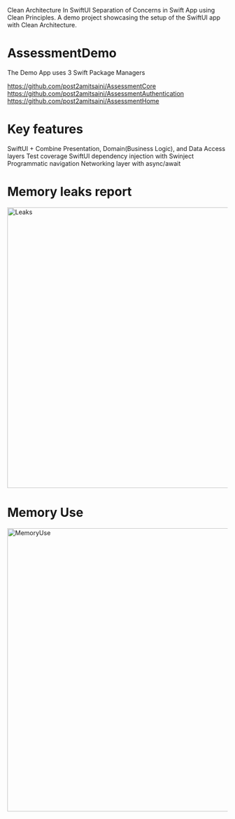 Clean Architecture In SwiftUI
Separation of Concerns in Swift App using Clean Principles.
A demo project showcasing the setup of the SwiftUI app with Clean Architecture.

# AssessmentDemo
The Demo App uses 3 Swift Package Managers

https://github.com/post2amitsaini/AssessmentCore
https://github.com/post2amitsaini/AssessmentAuthentication
https://github.com/post2amitsaini/AssessmentHome

# Key features
SwiftUI + Combine
Presentation, Domain(Business Logic), and Data Access layers
Test coverage 
SwiftUI dependency injection with Swinject
Programmatic navigation
Networking layer with async/await

# Memory leaks report
<img width="642" alt="Leaks" src="https://github.com/post2amitsaini/AssessmentDemo/assets/43773429/36b88c77-dcb1-405a-aef9-8d9595baa78d">

# Memory Use
<img width="648" alt="MemoryUse" src="https://github.com/post2amitsaini/AssessmentDemo/assets/43773429/4b42d098-818f-48c1-99bf-01af3754c851">


